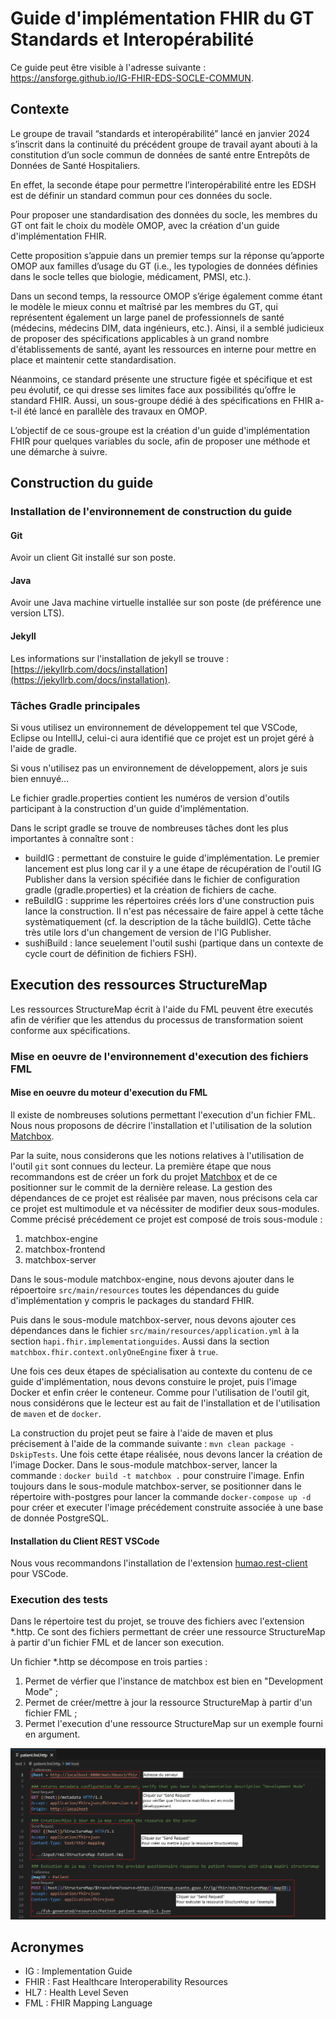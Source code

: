 # Guide d'implémentation FHIR du GT Standards et Interopérabilité

Ce guide peut être visible à l'adresse suivante : https://ansforge.github.io/IG-FHIR-EDS-SOCLE-COMMUN.

## Contexte

Le groupe de travail “standards et interopérabilité” lancé en janvier 2024 s’inscrit dans la continuité du précédent groupe de travail ayant abouti à la constitution d’un socle commun de données de santé entre Entrepôts de Données de Santé Hospitaliers.

En effet, la seconde étape pour permettre l’interopérabilité entre les EDSH est de définir un standard commun pour ces données du socle.

Pour proposer une standardisation des données du socle, les membres du GT ont fait le choix du modèle OMOP, avec la création d'un guide d'implémentation FHIR.

Cette proposition s’appuie dans un premier temps sur la réponse qu’apporte OMOP aux familles d’usage du GT (i.e., les typologies de données définies dans le socle telles que biologie, médicament, PMSI, etc.).

Dans un second temps, la ressource OMOP s’érige également comme étant le modèle le mieux connu et maîtrisé par les membres du GT, qui représentent également un large panel de professionnels de santé (médecins, médecins DIM, data ingénieurs, etc.). Ainsi, il a semblé judicieux de proposer des spécifications applicables à un grand nombre d'établissements de santé, ayant les ressources en interne pour mettre en place et maintenir cette standardisation.

Néanmoins, ce standard présente une structure figée et spécifique et est peu évolutif, ce qui dresse ses limites face aux possibilités qu’offre le standard FHIR. Aussi, un sous-groupe dédié à des spécifications en FHIR a-t-il été lancé en parallèle des travaux en OMOP.

L’objectif de ce sous-groupe est la création d'un guide d'implémentation FHIR pour quelques variables du socle, afin de proposer une méthode et une démarche à suivre.

## Construction du guide

### Installation de l'environnement de construction du guide

#### Git

Avoir un client Git installé sur son poste.

#### Java

Avoir une Java machine virtuelle installée sur son poste (de préférence une version LTS).

#### Jekyll

Les informations sur l'installation de jekyll se trouve : [https://jekyllrb.com/docs/installation](https://jekyllrb.com/docs/installation).

### Tâches Gradle principales

Si vous utilisez un environnement de développement tel que VSCode, Eclipse ou IntellIJ, celui-ci aura identifié que ce projet est un projet géré à l'aide de gradle.

Si vous n'utilisez pas un environnement de développement, alors je suis bien ennuyé...

Le fichier gradle.properties contient les numéros de version d'outils participant à la construction d'un guide d'implémentation.

Dans le script gradle se trouve de nombreuses tâches dont les plus importantes à connaître sont :

* buildIG : permettant de constuire le guide d'implémentation. Le premier lancement est plus long car il y a une étape de récupération de l'outil IG Publisher dans la version spécifiée dans le fichier de configuration gradle (gradle.properties) et la création de fichiers de cache.
* reBuildIG : supprime les répertoires créés lors d'une construction puis lance la construction. Il n'est pas nécessaire de faire appel à cette tâche systèmatiquement (cf. la description de la tâche buildIG). Cette tâche très utile lors d'un changement de version de l'IG Publisher.
* sushiBuild : lance seuelement l'outil sushi (partique dans un contexte de cycle court de définition de fichiers FSH).

## Execution des ressources StructureMap

Les ressources StructureMap écrit à l'aide du FML peuvent être executés afin de vérifier que les attendus du processus de transformation soient conforme aux spécifications.

### Mise en oeuvre de l'environnement d'execution des fichiers FML

#### Mise en oeuvre du moteur d'execution du FML

Il existe de nombreuses solutions permettant l'execution d'un fichier FML. Nous nous proposons de décrire l'installation et l'utilisation de la solution [Matchbox](https://github.com/ahdis/matchbox).

Par la suite, nous considerons que les notions relatives à l'utilisation de l'outil `git` sont connues du lecteur. La première étape que nous recommandons est de créer un fork du projet [Matchbox](https://github.com/ahdis/matchbox) et de ce positionner sur le commit de la dernière release. La gestion des dépendances de ce projet est réalisée par maven, nous précisons cela car ce projet est multimodule et va nécéssiter de modifier deux sous-modules. Comme précisé précédement ce projet est composé de trois sous-module :

1. matchbox-engine
2. matchbox-frontend
3. matchbox-server

Dans le sous-module matchbox-engine, nous devons ajouter dans le répoertoire `src/main/resources` toutes les dépendances du guide d'implémentation y compris le packages du standard FHIR.

Puis dans le sous-module matchbox-server, nous devons ajouter ces dépendances dans le fichier `src/main/resources/application.yml` à la section `hapi.fhir.implementationguides`. Aussi dans la section `matchbox.fhir.context.onlyOneEngine` fixer à `true`.

Une fois ces deux étapes de spécialisation au contexte du contenu de ce guide d'implémentation, nous devons constuire le projet, puis l'image Docker et enfin créer le conteneur. Comme pour l'utilisation de l'outil git, nous considérons que le lecteur est au fait de l'installation et de l'utilisation de `maven` et de `docker`.

La construction du projet peut se faire à l'aide de maven et plus précisement à l'aide de la commande suivante : `mvn clean package -DskipTests`. Une fois cette étape réalisée, nous devons lancer la création de l'image Docker. Dans le sous-module matchbox-server, lancer la commande : `docker build -t matchbox .` pour construire l'image. Enfin toujours dans le sous-module matchbox-server, se positionner dans le répertoire with-postgres pour lancer la commande `docker-compose up -d` pour créer et executer l'image précédement construite associée à une base de donnée PostgreSQL.

#### Installation du Client REST VSCode

Nous vous recommandons l'installation de l'extension [humao.rest-client](https://github.com/Huachao/vscode-restclient) pour VSCode.

### Execution des tests

Dans le répertoire test du projet, se trouve des fichiers avec l'extension *.http. Ce sont des fichiers permettant de créer une ressource StructureMap à partir d'un fichier FML et de lancer son execution.

Un fichier *.http se décompose en trois parties : 

1. Permet de vérfier que l'instance de matchbox est bien en "Development Mode" ;
2. Permet de créer/mettre à jour la ressource StructureMap à partir d'un fichier FML ; 
3. Permet l'execution d'une ressource StructureMap sur un exemple fourni en argument.

![Exemple du fichier test d'execution d'un FML sur un exemple](doc/image/example-exec-fml.png)

## Acronymes

* IG : Implementation Guide
* FHIR : Fast Healthcare Interoperability Resources
* HL7 : Health Level Seven
* FML : FHIR Mapping Language